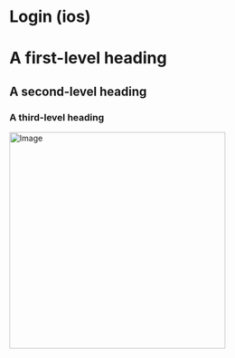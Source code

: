
# Login (ios)
# A first-level heading
## A second-level heading
### A third-level heading

<img width="382" alt="Image" src="https://github.com/user-attachments/assets/c4394f29-370a-49c6-a332-b78fc23733ea" />

